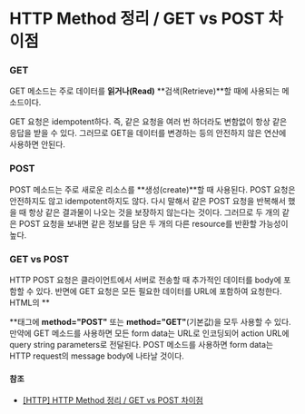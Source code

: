 # HTTP Method 정리 / GET vs POST 차이점



### GET

GET 메소드는 주로 데이터를 **읽거나(Read)** **검색(Retrieve)**할 때에 사용되는 메소드이다.

GET 요청은 idempotent하다. 즉, 같은 요청을 여러 번 하더라도 변함없이 항상 같은 응답을 받을 수 있다. 그러므로 GET을 데이터를 변경하는 등의 안전하지 않은 연산에 사용하면 안된다.

### POST

POST 메소드는 주로 새로운 리소스를 **생성(create)**할 때 사용된다. POST 요청은 안전하지도 않고 idempotent하지도 않다. 다시 말해서 같은 POST 요청을 반복해서 했을 때 항상 같은 결과물이 나오는 것을 보장하지 않는다는 것이다. 그러므로 두 개의 같은 POST 요청을 보내면 같은 정보를 담은 두 개의 다른 resource를 반환할 가능성이 높다.

### GET vs POST

HTTP POST 요청은 클라이언트에서 서버로 전송할 때 추가적인 데이터를 body에 포함할 수 있다. 반면에 GET 요청은 모든 필요한 데이터를 URL에 포함하여 요청한다. HTML의 **<form>**태그에 **method="POST"** 또는 **method="GET"**(기본값)을 모두 사용할 수 있다. 만약에 GET 메소드를 사용하면 모든 form data는 URL로 인코딩되어 action URL에 query string parameters로 전달된다. POST 메소드를 사용하면 form data는 HTTP request의 message body에 나타날 것이다.



#### 참조

- [[HTTP] HTTP Method 정리 / GET vs POST 차이점](https://im-developer.tistory.com/166)

